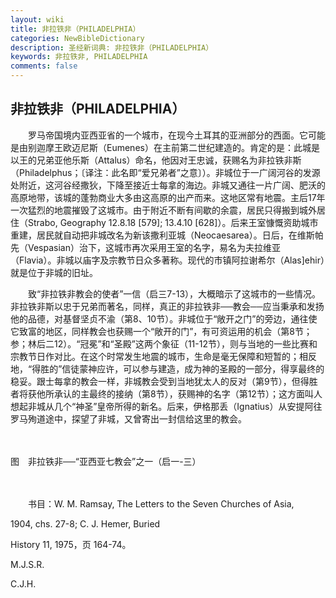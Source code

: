 ```yaml
---
layout: wiki
title: 非拉铁非（PHILADELPHIA）
categories: NewBibleDictionary
description: 圣经新词典: 非拉铁非（PHILADELPHIA）
keywords: 非拉铁非, PHILADELPHIA
comments: false
---
```


## 非拉铁非（PHILADELPHIA）

　　罗马帝国境内亚西亚省的一个城市，在现今土耳其的亚洲部分的西面。它可能是由别迦摩王欧迈尼斯（Eumenes）在主前第二世纪建造的。肯定的是：此城是以王的兄弟亚他乐斯（Attalus）命名，他因对王忠诚，获赐名为非拉铁非斯（Philadelphus；〔译注：此名即“爱兄弟者”之意〕）。非城位于一广阔河谷的发源处附近，这河谷经撒狄，下降至接近士每拿的海边。非城又通往一片广阔、肥沃的高原地带，该城的蓬勃商业大多由这高原的出产而来。这地区常有地震。主后17年一次猛烈的地震摧毁了这城市。由于附近不断有间歇的余震，居民只得搬到城外居住（Strabo, Geography 12.8.18 [579]; 13.4.10 [628]）。后来王室慷慨资助城市重建，居民就自动把非城改名为新该撒利亚城（Neocaesarea）。日后，在维斯帕先（Vespasian）治下，这城市再次采用王室的名字，易名为夫拉维亚（Flavia）。非城以庙字及宗教节日众多著称。现代的巿镇阿拉谢希尔（Alas]ehir）就是位于非城的旧址。

　　致“非拉铁非教会的使者”一信（启三7-13），大概暗示了这城市的一些情况。非拉铁非斯以忠于兄弟而著名，同样，真正的非拉铁非──教会──应当秉承和发扬他的品德，对基督坚贞不渝（第8、10节）。非城位于“敞开之门”的旁边，通往使它致富的地区，同样教会也获赐一个“敞开的门”，有可资运用的机会（第8节；参；林后二12）。“冠冕”和“圣殿”这两个象征（11-12节），则与当地的一些比赛和宗教节日作对比。在这个时常发生地震的城市，生命是毫无保障和短暂的；相反地，“得胜的”信徒蒙神应许，可以参与建造，成为神的圣殿的一部分，得享最终的稳妥。跟士每拿的教会一样，非城教会受到当地犹太人的反对（第9节），但得胜者将获他所承认的主最终的接纳（第8节），获赐神的名字（第12节）；这方面叫人想起非城从几个“神圣”皇帝所得的新名。后来，伊格那丢（Ignatius）从安提阿往罗马殉道途中，探望了非城，又曾寄出一封信给这里的教会。

　









图　非拉铁非──“亚西亚七教会”之一（启一-三）

　

　　书目：W. M. Ramsay, The Letters to the Seven Churches of Asia,

1904, chs. 27-8; C. J. Hemer, Buried

History 11, 1975，页 164-74。

M.J.S.R.

C.J.H.






